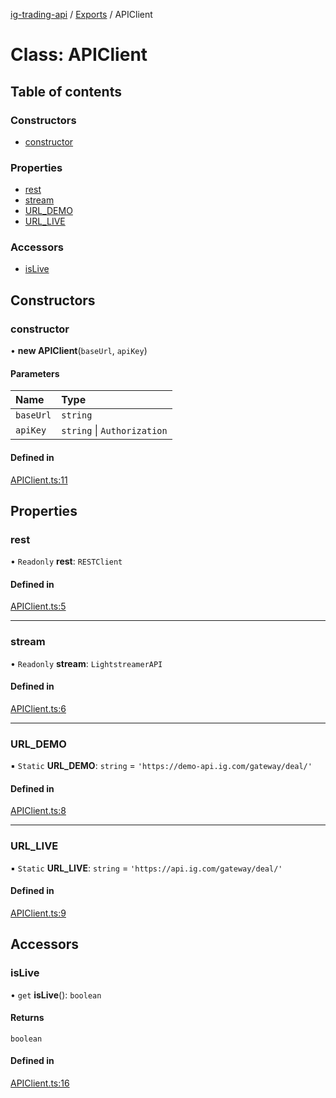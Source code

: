 [ig-trading-api](../README.md) / [Exports](../modules.md) / APIClient

# Class: APIClient

## Table of contents

### Constructors

- [constructor](APIClient.md#constructor)

### Properties

- [rest](APIClient.md#rest)
- [stream](APIClient.md#stream)
- [URL_DEMO](APIClient.md#url_demo)
- [URL_LIVE](APIClient.md#url_live)

### Accessors

- [isLive](APIClient.md#islive)

## Constructors

### constructor

• **new APIClient**(`baseUrl`, `apiKey`)

#### Parameters

| Name      | Type                        |
| :-------- | :-------------------------- |
| `baseUrl` | `string`                    |
| `apiKey`  | `string` \| `Authorization` |

#### Defined in

[APIClient.ts:11](https://github.com/bennycode/ig-trading-api/blob/c7d6810/src/APIClient.ts#L11)

## Properties

### rest

• `Readonly` **rest**: `RESTClient`

#### Defined in

[APIClient.ts:5](https://github.com/bennycode/ig-trading-api/blob/c7d6810/src/APIClient.ts#L5)

---

### stream

• `Readonly` **stream**: `LightstreamerAPI`

#### Defined in

[APIClient.ts:6](https://github.com/bennycode/ig-trading-api/blob/c7d6810/src/APIClient.ts#L6)

---

### URL_DEMO

▪ `Static` **URL_DEMO**: `string` = `'https://demo-api.ig.com/gateway/deal/'`

#### Defined in

[APIClient.ts:8](https://github.com/bennycode/ig-trading-api/blob/c7d6810/src/APIClient.ts#L8)

---

### URL_LIVE

▪ `Static` **URL_LIVE**: `string` = `'https://api.ig.com/gateway/deal/'`

#### Defined in

[APIClient.ts:9](https://github.com/bennycode/ig-trading-api/blob/c7d6810/src/APIClient.ts#L9)

## Accessors

### isLive

• `get` **isLive**(): `boolean`

#### Returns

`boolean`

#### Defined in

[APIClient.ts:16](https://github.com/bennycode/ig-trading-api/blob/c7d6810/src/APIClient.ts#L16)
